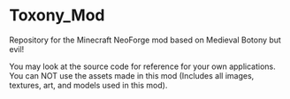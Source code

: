 # Toxony_Mod
Repository for the Minecraft NeoForge mod based on Medieval Botony but evil!

You may look at the source code for reference for your own applications.
You can NOT use the assets made in this mod (Includes all images, textures, art, and models used in this mod).
